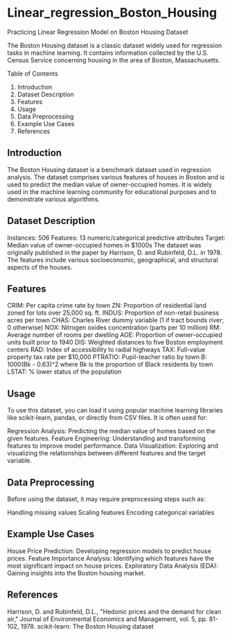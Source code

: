 # Linear_regression_Boston_Housing
Practicing Linear Regression Model on Boston Housing Dataset

The Boston Housing dataset is a classic dataset widely used for regression tasks in machine learning. It contains information collected by the U.S. Census Service concerning housing in the area of Boston, Massachusetts.

Table of Contents
1. Introduction
2. Dataset Description
3. Features
4. Usage
5. Data Preprocessing
6. Example Use Cases
7. References

## Introduction
The Boston Housing dataset is a benchmark dataset used in regression analysis. The dataset comprises various features of houses in Boston and is used to predict the median value of owner-occupied homes. It is widely used in the machine learning community for educational purposes and to demonstrate various algorithms.

## Dataset Description
Instances: 506
Features: 13 numeric/categorical predictive attributes
Target: Median value of owner-occupied homes in $1000s
The dataset was originally published in the paper by Harrison, D. and Rubinfeld, D.L. in 1978. The features include various socioeconomic, geographical, and structural aspects of the houses.

## Features
CRIM: Per capita crime rate by town
ZN: Proportion of residential land zoned for lots over 25,000 sq. ft.
INDUS: Proportion of non-retail business acres per town
CHAS: Charles River dummy variable (1 if tract bounds river; 0 otherwise)
NOX: Nitrogen oxides concentration (parts per 10 million)
RM: Average number of rooms per dwelling
AGE: Proportion of owner-occupied units built prior to 1940
DIS: Weighted distances to five Boston employment centers
RAD: Index of accessibility to radial highways
TAX: Full-value property tax rate per $10,000
PTRATIO: Pupil-teacher ratio by town
B: 1000(Bk - 0.63)^2 where Bk is the proportion of Black residents by town
LSTAT: % lower status of the population

## Usage
To use this dataset, you can load it using popular machine learning libraries like scikit-learn, pandas, or directly from CSV files. It is often used for:

Regression Analysis: Predicting the median value of homes based on the given features.
Feature Engineering: Understanding and transforming features to improve model performance.
Data Visualization: Exploring and visualizing the relationships between different features and the target variable.


## Data Preprocessing
Before using the dataset, it may require preprocessing steps such as:

Handling missing values
Scaling features
Encoding categorical variables

## Example Use Cases
House Price Prediction: Developing regression models to predict house prices.
Feature Importance Analysis: Identifying which features have the most significant impact on house prices.
Exploratory Data Analysis (EDA): Gaining insights into the Boston housing market.

## References
Harrison, D. and Rubinfeld, D.L., "Hedonic prices and the demand for clean air," Journal of Environmental Economics and Management, vol. 5, pp. 81-102, 1978.
scikit-learn: The Boston Housing dataset
